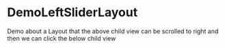 DemoLeftSliderLayout
====================

Demo about a Layout that the above child view can be scrolled to right and then we can click the below child view
